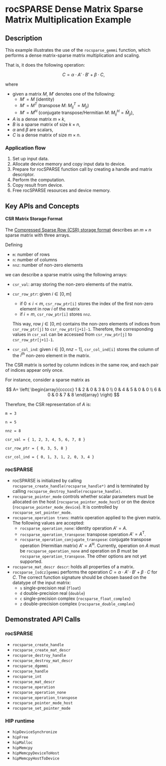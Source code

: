 # rocSPARSE Dense Matrix Sparse Matrix Multiplication Example

## Description
This example illustrates the use of the `rocsparse_gemmi` function, which performs a dense matrix-sparse matrix multiplication and scaling.

That is, it does the following operation:

$$
C =  \alpha \cdot A' \cdot B' + \beta \cdot C,
$$

where

- given a matrix $M$, $M'$ denotes one of the following:
    - $M' = M$ (identity)
    - $M' = M^T$ (transpose $M$: $M_{ij}^T = M_{ji}$)
    - $M' = M^H$ (conjugate transpose/Hermitian $M$: $M_{ij}^H = \bar M_{ji}$),
- $A$ is a dense matrix $m \times k$,
- $B$ is a sparse matrix of size $k \times n$,
- $\alpha$ and $\beta$ are scalars,
- $C$ is a dense matrix of size $m \times n$.


### Application flow
1. Set up input data.
2. Allocate device memory and copy input data to device.
3. Prepare for rocSPARSE function call by creating a handle and matrix descriptor.
4. Perform the computation.
5. Copy result from device.
6. Free rocSPARSE resources and device memory.

## Key APIs and Concepts
#### CSR Matrix Storage Format
The [Compressed Sparse Row (CSR) storage format](https://rocsparse.readthedocs.io/en/latest/usermanual.html#csr-storage-format) describes an $m \times n$ sparse matrix with three arrays.

Defining
- `m`: number of rows
- `n`: number of columns
- `nnz`: number of non-zero elements

we can describe a sparse matrix using the following arrays:
- `csr_val`: array storing the non-zero elements of the matrix.
- `csr_row_ptr`: given $i \in [0, m]$
    - if $` 0 \leq i < m `$, `csr_row_ptr[i]` stores the index of the first non-zero element in row $i$ of the matrix
    - if $i = m$, `csr_row_ptr[i]` stores `nnz`.

    This way, row $j \in [0, m)$ contains the non-zero elements of indices from `csr_row_ptr[j]` to `csr_row_ptr[j+1]-1`. Therefore, the corresponding values in `csr_val` can be accessed from `csr_row_ptr[j]` to `csr_row_ptr[j+1]-1`.
- `csr_col_ind`: given $i \in [0, nnz-1]$, `csr_col_ind[i]` stores the column of the $i^{th}$ non-zero element in the matrix.

The CSR matrix is sorted by column indices in the same row, and each pair of indices appear only once.

For instance, consider a sparse matrix as

$$
A=
\left(
\begin{array}{ccccc}
1 & 2 & 0 & 3 & 0 \\
0 & 4 & 5 & 0 & 0 \\
6 & 0 & 0 & 7 & 8
\end{array}
\right)
$$

Therefore, the CSR representation of $A$ is:

```
m = 3

n = 5

nnz = 8

csr_val = { 1, 2, 3, 4, 5, 6, 7, 8 }

csr_row_ptr = { 0, 3, 5, 8 }

csr_col_ind = { 0, 1, 3, 1, 2, 0, 3, 4 }
```

### rocSPARSE
- rocSPARSE is initialized by calling `rocsparse_create_handle(rocsparse_handle*)` and is terminated by calling `rocsparse_destroy_handle(rocsparse_handle)`.
- `rocsparse_pointer_mode` controls whether scalar parameters must be allocated on the host (`rocsparse_pointer_mode_host`) or on the device (`rocsparse_pointer_mode_device`). It is controlled by `rocsparse_set_pointer_mode`.
- `rocsparse_operation trans`: matrix operation applied to the given matrix. The following values are accepted:
    - `rocsparse_operation_none`: identity operation $A' = A$.
    - `rocsparse_operation_transpose`: transpose operation $A' = A^\mathrm{T}$.
    - `rocsparse_operation_conjugate_transpose`: conjugate transpose operation (Hermitian matrix) $A' = A^\mathrm{H}$.
    Currently, operation on $A$ must be `rocsparse_operation_none` and operation on $B$ must be `rocsparse_operation_transpose`. The other options are not yet supported.
- `rocsparse_mat_descr descr`: holds all properties of a matrix.
- `rocsparse_[sdcz]gemmi` performs the operation $C =  \alpha \cdot A' \cdot B' + \beta \cdot C$ for $C$. The correct function signature should be chosen based on the datatype of the input matrix:
    - `s` single-precision real (`float`)
    - `d` double-precision real (`double`)
    - `c` single-precision complex (`rocsparse_float_complex`)
    - `z` double-precision complex (`rocsparse_double_complex`)

## Demonstrated API Calls

### rocSPARSE
- `rocsparse_create_handle`
- `rocsparse_create_mat_descr`
- `rocsparse_destroy_handle`
- `rocsparse_destroy_mat_descr`
- `rocsparse_dgemmi`
- `rocsparse_handle`
- `rocsparse_int`
- `rocsparse_mat_descr`
- `rocsparse_operation`
- `rocsparse_operation_none`
- `rocsparse_operation_transpose`
- `rocsparse_pointer_mode_host`
- `rocsparse_set_pointer_mode`

### HIP runtime
- `hipDeviceSynchronize`
- `hipFree`
- `hipMalloc`
- `hipMemcpy`
- `hipMemcpyDeviceToHost`
- `hipMemcpyHostToDevice`
